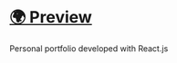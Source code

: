 # [🌍 Preview](https://coldfusion123.github.io/personal-website/)

Personal portfolio developed with React.js
